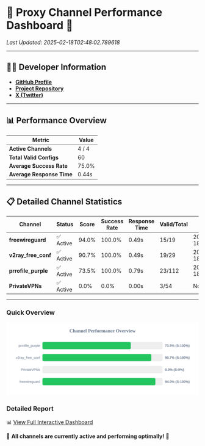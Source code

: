 # 🌟 Proxy Channel Performance Dashboard 🌟

_Last Updated: 2025-02-18T02:48:02.789618_

---

## 👩‍💻 Developer Information

- **[GitHub Profile](https://github.com/4n0nymou3)**  
- **[Project Repository](https://github.com/4n0nymou3/multi-proxy-config-fetcher)**  
- **[X (Twitter)](https://x.com/4n0nymou3)**  

---

## 📊 Performance Overview

| Metric                | Value       |
|-----------------------|-------------|
| **Active Channels**   | 4 / 4       |
| **Total Valid Configs** | 60          |
| **Average Success Rate** | 75.0%      |
| **Average Response Time** | 0.44s       |

---

## 📋 Detailed Channel Statistics

| Channel          | Status     | Score  | Success Rate | Response Time | Valid/Total | Last Success               |
|------------------|------------|--------|--------------|---------------|-------------|----------------------------|
| **freewireguard**  | ✅ Active  | 94.0%  | 100.0% | 0.49s         | 15/19       | 2025-02-18T02:48:02.787631 |
| **v2ray_free_conf**  | ✅ Active  | 90.7%  | 100.0% | 0.49s         | 19/29       | 2025-02-18T02:47:50.669511 |
| **prrofile_purple**  | ✅ Active  | 73.5%  | 100.0% | 0.79s         | 23/112       | 2025-02-18T02:47:50.107159 |
| **PrivateVPNs**  | ✅ Active  | 0.0%  | 0.0% | 0.00s         | 3/54       | None |

---

### Quick Overview
<div align="center">
  <a href="https://raw.githubusercontent.com/nullluser/NullRepo/refs/heads/main/assets/channel_stats_chart.svg">
    <img src="https://raw.githubusercontent.com/nullluser/NullRepo/refs/heads/main/assets/channel_stats_chart.svg" alt="Source Performance Statistics" width="800">
  </a>
</div>

### Detailed Report
📊 [View Full Interactive Dashboard](https://htmlpreview.github.io/?https://github.com/nullluser/NullRepo/blob/main/assets/performance_report.html)

🎉 **All channels are currently active and performing optimally!** 🎉
